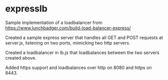 # expresslb
Sample implementation of a loadbalancer from https://www.lunchbadger.com/build-load-balancer-express/

Created a sample express server that handles all GET and POST requests at server.js, listening on two ports, mimicking two http servers.

Created a loadbalancer in lb.js that loadbalances between the two servers created above. 

Added https support and loadbalances over http on 8080 and https on 8443. 
